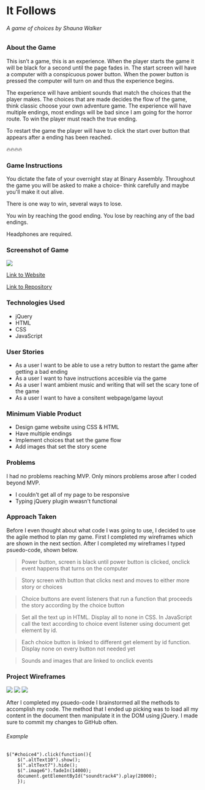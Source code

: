 # It Follows
###### A game of choices by Shauna Walker

### About the Game
This isn’t a game, this is an experience. When the player starts the game it will be black for a second until the page fades in. The start screen will have a computer with a conspicuous power button. When the power button is pressed the computer will turn on and thus the experience begins.

The experience will have ambient sounds that match the choices that the player makes. The choices that are made decides the flow of the game, think classic choose your own adventure game. The experience will have multiple endings, most endings will be bad since I am going for the horror route. To win the player must reach the true ending. 

To restart the game the player will have to click the start over button that appears after a ending has been reached. 

:fire::fire::fire::fire:

### Game Instructions
You dictate the fate of your overnight stay at Binary Assembly. Throughout the game you will be asked to make a choice- think carefully and maybe you'll make it out alive.

There is one way to win, several ways to lose.

You win by reaching the good ending. You lose by reaching any of the bad endings. 

Headphones are required.

### Screenshot of Game
![](Wireframes/website.png)

[Link to Website](https://clandestine1.github.io/Visual_Novel/)

[Link to Repository](https://github.com/Clandestine1/Visual_Novel)

### Technologies Used
- jQuery
- HTML
- CSS
- JavaScript

### User Stories
- As a user I want to be able to use a retry button to restart the game after getting a bad ending
- As a user I want to have instructions accesible via the game 
- As a user I want ambient music and writing that will set the scary tone of the game
- As a user I want to have a consitent webpage/game layout 

### Minimum Viable Product
- Design game website using CSS & HTML
- Have multiple endings 
- Implement choices that set the game flow
- Add images that set the story scene 


### Problems
I had no problems reaching MVP. Only minors problems arose after I coded beyond MVP.
- I couldn't get all of my page to be responsive
- Typing jQuery plugin wwasn't functional

### Approach Taken
Before I even thought about what code I was going to use, I decided to use the agile method to plan my game. First I completed my wireframes which are shown in the next section. After I completed my wireframes I typed psuedo-code, shown below. 

>Power button, screen is black until power button is clicked, onclick event happens that turns on the computer

>Story screen with button that clicks next and moves to either more story or choices

>Choice buttons are event listeners that run a function that proceeds the story according by the choice button

>Set all the text up in HTML. Display all to none in CSS. In JavaScript call the text according to choice event listener using document get element by id. 

>Each choice button is linked to different get element by id function. Display none on every button not needed yet

>Sounds and images that are linked to onclick events

### Project Wireframes
![](Wireframes/w3.JPG)
![](Wireframes/w2.JPG)
![](Wireframes/w1.JPG)

After I completed my psuedo-code I brainstormed all the methods to accomplish my code. The method that I ended up picking was to load all my content in the document then manipulate it in the DOM using jQuery. I made sure to commit my changes to GitHub often.

###### Example
```
$("#choice4").click(function(){
 	$(".altText10").show();
 	$(".altText7").hide();
 	$(".image6").fadeIn(14000);
 	document.getElementById("soundtrack4").play(28000);
 	});

